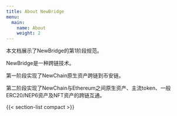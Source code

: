 ```yaml
---
title: About NewBridge
menu:
  main:
    name: About
    weight: 2
---
```


本文档展示了NewBridge的第1阶段规范。

NewBridge是一种跨链技术。

第一阶段实现了NewChain原生资产跨链到币安链。

第二阶段实现了NewChain与Ethereum之间原生资产、主流token、一般ERC20/NEP6资产及NFT资产的跨链互通。

{{< section-list compact >}}